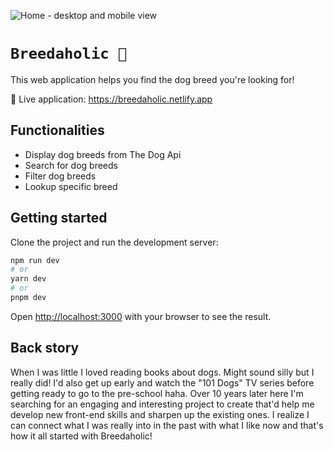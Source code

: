 ![Home - desktop and mobile view](https://github.com/franekostrowski/breedaholic/blob/main/screenshots/home-desktop-and-mobile-view.png)

# `Breedaholic 🐶`

This web application helps you find the dog breed you're looking for! 

🔴 Live application: https://breedaholic.netlify.app

## Functionalities

- Display dog breeds from The Dog Api
- Search for dog breeds
- Filter dog breeds
- Lookup specific breed

## Getting started

Clone the project and run the development server:

```bash
npm run dev
# or
yarn dev
# or
pnpm dev
```

Open [http://localhost:3000](http://localhost:3000) with your browser to see the result.

## Back story

When I was little I loved reading books about dogs. Might sound silly but I really did! I'd also get up early and watch the "101 Dogs" TV series before getting ready to go to the pre-school haha. Over 10 years later here I'm searching for an engaging and interesting project to create that'd help me develop new front-end skills and sharpen up the existing ones. I realize I can connect what I was really into in the past with what I like now and that's how it all started with Breedaholic!

